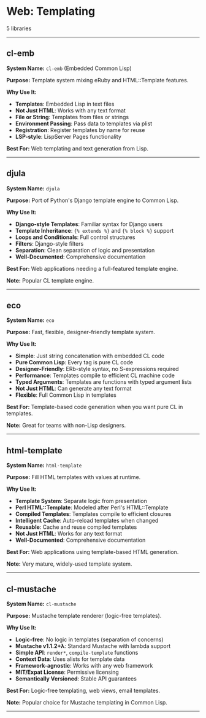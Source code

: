 # Web: Templating

5 libraries

---

## cl-emb

**System Name:** `cl-emb` (Embedded Common Lisp)

**Purpose:** Template system mixing eRuby and HTML::Template features.

**Why Use It:**
- **Templates**: Embedded Lisp in text files
- **Not Just HTML**: Works with any text format
- **File or String**: Templates from files or strings
- **Environment Passing**: Pass data to templates via plist
- **Registration**: Register templates by name for reuse
- **LSP-style**: LispServer Pages functionality

**Best For:** Web templating and text generation from Lisp.

---


## djula

**System Name:** `djula`

**Purpose:** Port of Python's Django template engine to Common Lisp.

**Why Use It:**
- **Django-style Templates**: Familiar syntax for Django users
- **Template Inheritance**: `{% extends %}` and `{% block %}` support
- **Loops and Conditionals**: Full control structures
- **Filters**: Django-style filters
- **Separation**: Clean separation of logic and presentation
- **Well-Documented**: Comprehensive documentation

**Best For:** Web applications needing a full-featured template engine.

**Note:** Popular CL template engine.

---


## eco

**System Name:** `eco`

**Purpose:** Fast, flexible, designer-friendly template system.

**Why Use It:**
- **Simple**: Just string concatenation with embedded CL code
- **Pure Common Lisp**: Every tag is pure CL code
- **Designer-Friendly**: ERb-style syntax, no S-expressions required
- **Performance**: Templates compile to efficient CL machine code
- **Typed Arguments**: Templates are functions with typed argument lists
- **Not Just HTML**: Can generate any text format
- **Flexible**: Full Common Lisp in templates

**Best For:** Template-based code generation when you want pure CL in templates.

**Note:** Great for teams with non-Lisp designers.

---


## html-template

**System Name:** `html-template`

**Purpose:** Fill HTML templates with values at runtime.

**Why Use It:**
- **Template System**: Separate logic from presentation
- **Perl HTML::Template**: Modeled after Perl's HTML::Template
- **Compiled Templates**: Templates compile to efficient closures
- **Intelligent Cache**: Auto-reload templates when changed
- **Reusable**: Cache and reuse compiled templates
- **Not Just HTML**: Works for any text format
- **Well-Documented**: Comprehensive documentation

**Best For:** Web applications using template-based HTML generation.

**Note:** Very mature, widely-used template system.

---


## cl-mustache

**System Name:** `cl-mustache`

**Purpose:** Mustache template renderer (logic-free templates).

**Why Use It:**
- **Logic-free**: No logic in templates (separation of concerns)
- **Mustache v1.1.2+λ**: Standard Mustache with lambda support
- **Simple API**: `render*`, `compile-template` functions
- **Context Data**: Uses alists for template data
- **Framework-agnostic**: Works with any web framework
- **MIT/Expat License**: Permissive licensing
- **Semantically Versioned**: Stable API guarantees

**Best For:** Logic-free templating, web views, email templates.

**Note:** Popular choice for Mustache templating in Common Lisp.

---


